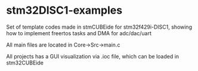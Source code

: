 # stm32DISC1-examples
Set of template codes made in stmCUBEide for stm32f429i-DISC1, showing how to implement freertos tasks and DMA for adc/dac/uart

All main files are located in Core->Src->main.c

All projects has a GUI visualization via .ioc file, which can be loaded in stm32CUBEide
